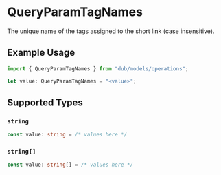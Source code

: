 # QueryParamTagNames

The unique name of the tags assigned to the short link (case insensitive).

## Example Usage

```typescript
import { QueryParamTagNames } from "dub/models/operations";

let value: QueryParamTagNames = "<value>";
```

## Supported Types

### `string`

```typescript
const value: string = /* values here */
```

### `string[]`

```typescript
const value: string[] = /* values here */
```

